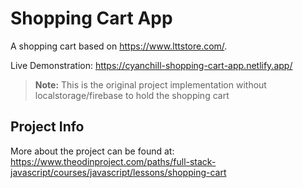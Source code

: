 # Shopping Cart App

A shopping cart based on https://www.lttstore.com/.

Live Demonstration: https://cyanchill-shopping-cart-app.netlify.app/

> **Note:** This is the original project implementation without localstorage/firebase to hold the shopping cart

## Project Info

More about the project can be found at: https://www.theodinproject.com/paths/full-stack-javascript/courses/javascript/lessons/shopping-cart
